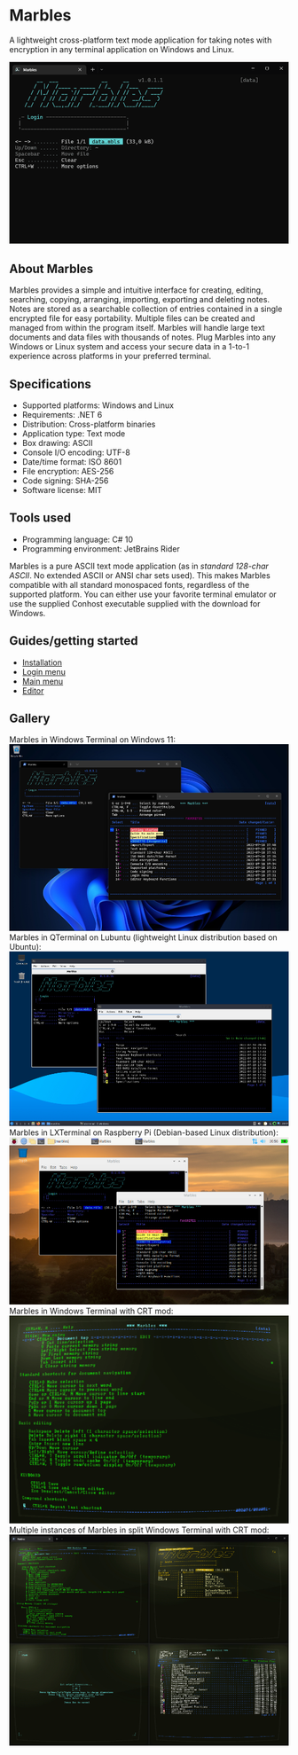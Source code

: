 # Marbles
A lightweight cross-platform text mode application for taking notes with encryption in any terminal application on Windows and Linux.

![Marbles animation](marbles.gif)


## About Marbles
Marbles provides a simple and intuitive interface for creating, editing, searching, copying, arranging, importing, exporting and deleting notes. Notes are stored as a searchable collection of entries contained in a single encrypted file for easy portability. Multiple files can be created and managed from within the program itself. Marbles will handle large text documents and data files with thousands of notes. Plug Marbles into any Windows or Linux system and access your secure data in a 1-to-1 experience across platforms in your preferred terminal.

## Specifications
- Supported platforms: Windows and Linux
- Requirements: .NET 6
- Distribution: Cross-platform binaries
- Application type: Text mode
- Box drawing: ASCII
- Console I/O encoding: UTF-8
- Date/time format: ISO 8601
- File encryption: AES-256
- Code signing: SHA-256
- Software license: MIT

## Tools used
- Programming language: C# 10
- Programming environment: JetBrains Rider

Marbles is a pure ASCII text mode application (as in _standard 128-char ASCII_. No extended ASCII or ANSI char sets used). This makes Marbles compatible with all standard monospaced fonts, regardless of the supported platform. You can either use your favorite terminal emulator or use the supplied Conhost executable supplied with the download for Windows.

## Guides/getting started
- [Installation](Guide-to-installation.md)
- [Login menu](Guide-to-login-menu.md)
- [Main menu](Guide-to-main-menu.md)
- [Editor](Guide-to-editor.md)

## Gallery

Marbles in Windows Terminal on Windows 11:
![Marbles in WT on Windows 11](marbles-wt-win11.jpg)
Marbles in QTerminal on Lubuntu (lightweight Linux distribution based on Ubuntu):
![Marbles in QTerminal on Lubuntu](marbles-qterminal.jpg)
Marbles in LXTerminal on Raspberry Pi (Debian-based Linux distribution):
![Marbles in LXTerminal on Raspberry Pi](marbles-lxterminal.jpg)
Marbles in Windows Terminal with CRT mod:
![Marbles Windows Terminal with CRT mod](marbles-crt.gif)
Multiple instances of Marbles in split Windows Terminal with CRT mod:
![Marbles Windows Terminal split with CRT mod](marbles-wt-crt-mod.jpg)
